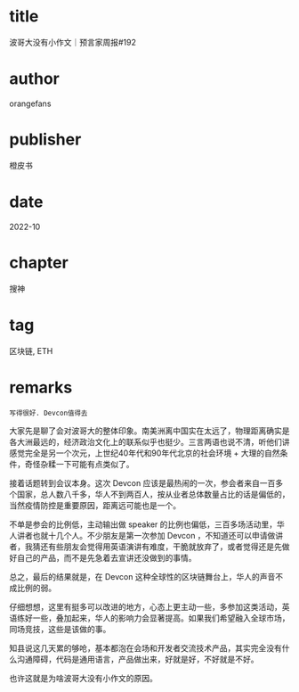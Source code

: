 # title
波哥大没有小作文｜预言家周报#192

# author
orangefans

# publisher
橙皮书

# date
2022-10

# chapter
搜神

# tag
区块链, ETH

# remarks
`写得很好. Devcon值得去`


大家先是聊了会对波哥大的整体印象。南美洲离中国实在太远了，物理距离确实是各大洲最远的，经济政治文化上的联系似乎也挺少。三言两语也说不清，听他们讲感觉完全是另一个次元，上世纪40年代和90年代北京的社会环境 + 大理的自然条件，奇怪杂糅一下可能有点类似了。

接着话题转到会议本身。这次 Devcon 应该是最热闹的一次，参会者来自一百多个国家，总人数八千多，华人不到两百人，按从业者总体数量占比的话是偏低的，当然疫情防控是重要原因，距离远可能也是一个。

不单是参会的比例低，主动输出做 speaker 的比例也偏低，三百多场活动里，华人讲者也就十几个人。不少朋友是第一次参加 Devcon ，不知道还可以申请做讲者，我猜还有些朋友会觉得用英语演讲有难度，干脆就放弃了，或者觉得还是先做好自己的产品，而不是先急着去宣讲还没做到的事情。

总之，最后的结果就是，在 Devcon 这种全球性的区块链舞台上，华人的声音不成比例的弱。

仔细想想，这里有挺多可以改进的地方，心态上更主动一些，多参加这类活动，英语练好一些，叠加起来，华人的影响力会显著提高。如果我们希望融入全球市场，同场竞技，这些是该做的事。

知县说这几天累的够呛，基本都泡在会场和开发者交流技术产品，其实完全没有什么沟通障碍，代码是通用语言，产品做出来，好就是好，不好就是不好。

也许这就是为啥波哥大没有小作文的原因。



